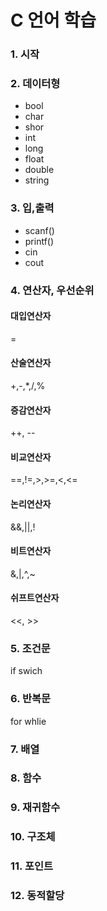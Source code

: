 # C 언어 학습

### 1. 시작
### 2. 데이터형
* bool
* char
* shor
* int
* long
* float
* double
* string

### 3. 입,출력
* scanf()
* printf()
* cin
* cout

### 4. 연산자, 우선순위
#### 대입연산자
=
#### 산술연산자
+,-,*,/,%
#### 증감연산자
++, --

#### 비교연산자
==,!=,>,>=,<,<=
#### 논리연산자
&&,||,!
#### 비트연산자
&,|,^,~
#### 쉬프트연산자
<<, >>

### 5. 조건문
if
swich
### 6. 반복문
for
whlie

### 7. 배열
### 8. 함수
### 9. 재귀함수

### 10. 구조체
### 11. 포인트
### 12. 동적할당

